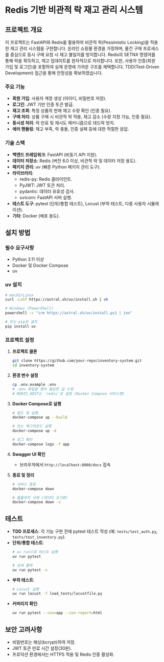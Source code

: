 # Redis 기반 비관적 락 재고 관리 시스템

## 프로젝트 개요

이 프로젝트는 FastAPI와 Redis를 활용하여 비관적 락(Pessimistic Locking)을 적용한 재고 관리 시스템을 구현합니다. 온라인 쇼핑몰 환경을 가정하며, 물건 구매 프로세스를 중심으로 동시 구매
요청 시 재고 불일치를 방지합니다. Redis의 SETNX 명령어를 통해 락을 획득하고, 재고 업데이트를 원자적으로 처리합니다. 또한, 사용자 인증(회원 가입 및 로그인)을 포함하여 실제 운영에 가까운 구조를
채택합니다. TDD(Test-Driven Development) 접근을 통해 안정성을 확보하였습니다.

### 주요 기능

- **회원 가입**: 사용자 계정 생성 (아이디, 비밀번호 저장).
- **로그인**: JWT 기반 인증 토큰 발급.
- **재고 조회**: 특정 상품의 현재 재고 수량 확인 (인증 필요).
- **구매 처리**: 상품 구매 시 비관적 락 적용, 재고 감소 (수량 지정 가능, 인증 필요).
- **동시성 처리**: 락 만료 및 재시도 메커니즘으로 데드락 방지.
- **에러 핸들링**: 재고 부족, 락 충돌, 인증 실패 등에 대한 적절한 응답.

### 기술 스택

- **백엔드 프레임워크**: FastAPI (비동기 API 지원).
- **데이터 저장소**: Redis (버전 6.0 이상, 비관적 락 및 데이터 저장 용도).
- **패키지 관리**: uv (빠른 Python 패키지 관리 도구).
- **라이브러리**:
    - redis-py: Redis 클라이언트.
    - PyJWT: JWT 토큰 처리.
    - pydantic: 데이터 유효성 검사.
    - uvicorn: FastAPI 서버 실행.
- **테스트 도구**: pytest (단위/통합 테스트), Locust (부하 테스트, 다중 사용자 시뮬레이션).
- **기타**: Docker (배포 용도).

## 설치 방법

### 필수 요구사항

- Python 3.11 이상
- Docker 및 Docker Compose
- uv

### uv 설치

```bash
# macOS/Linux
curl -LsSf https://astral.sh/uv/install.sh | sh

# Windows (PowerShell)
powershell -c "irm https://astral.sh/uv/install.ps1 | iex"

# 또는 pip로 설치
pip install uv
```

### 프로젝트 설정

1. **프로젝트 클론**
   ```bash
   git clone https://github.com/your-repo/inventory-system.git
   cd inventory-system
   ```

2. **환경 변수 설정**
   ```bash
   cp .env.example .env
   # .env 파일을 열어 필요한 값 수정
   # REDIS_HOST는 'redis'로 설정 (Docker Compose 서비스명)
   ```

3. **Docker Compose로 실행**
   ```bash
   # 빌드 및 실행
   docker-compose up --build

   # 또는 백그라운드 실행
   docker-compose up -d

   # 로그 확인
   docker-compose logs -f app
   ```

4. **Swagger UI 확인**
    - 브라우저에서 `http://localhost:8000/docs` 접속

5. **종료 및 정리**
   ```bash
   # 서비스 종료
   docker-compose down

   # 볼륨까지 삭제 (데이터 초기화)
   docker-compose down -v
   ```

## 테스트

- **TDD 프로세스**: 각 기능 구현 전에 pytest 테스트 작성 (예: `tests/test_auth.py`, `tests/test_inventory.py`).
- **단위/통합 테스트**:
  ```bash
  # uv run으로 테스트 실행
  uv run pytest

  # 상세 출력
  uv run pytest -v
  ```
- **부하 테스트**:
  ```bash
  # Locust 실행
  uv run locust -f load_tests/locustfile.py
  ```
- **커버리지 확인**:
  ```bash
  uv run pytest --cov=app --cov-report=html
  ```

## 보안 고려사항

- 비밀번호는 해싱(bcrypt)하여 저장.
- JWT 토큰 만료 시간 설정(30분).
- 프로덕션 환경에서는 HTTPS 적용 및 Redis 인증 활성화.

